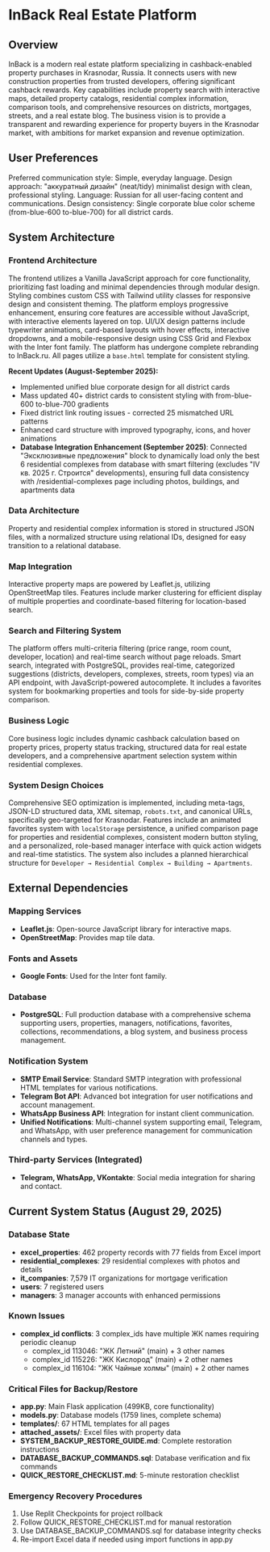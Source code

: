 # InBack Real Estate Platform

## Overview
InBack is a modern real estate platform specializing in cashback-enabled property purchases in Krasnodar, Russia. It connects users with new construction properties from trusted developers, offering significant cashback rewards. Key capabilities include property search with interactive maps, detailed property catalogs, residential complex information, comparison tools, and comprehensive resources on districts, mortgages, streets, and a real estate blog. The business vision is to provide a transparent and rewarding experience for property buyers in the Krasnodar market, with ambitions for market expansion and revenue optimization.

## User Preferences
Preferred communication style: Simple, everyday language.
Design approach: "аккуратный дизайн" (neat/tidy) minimalist design with clean, professional styling.
Language: Russian for all user-facing content and communications.
Design consistency: Single corporate blue color scheme (from-blue-600 to-blue-700) for all district cards.

## System Architecture

### Frontend Architecture
The frontend utilizes a Vanilla JavaScript approach for core functionality, prioritizing fast loading and minimal dependencies through modular design. Styling combines custom CSS with Tailwind utility classes for responsive design and consistent theming. The platform employs progressive enhancement, ensuring core features are accessible without JavaScript, with interactive elements layered on top. UI/UX design patterns include typewriter animations, card-based layouts with hover effects, interactive dropdowns, and a mobile-responsive design using CSS Grid and Flexbox with the Inter font family. The platform has undergone complete rebranding to InBack.ru. All pages utilize a `base.html` template for consistent styling.

**Recent Updates (August-September 2025):**
- Implemented unified blue corporate design for all district cards
- Mass updated 40+ district cards to consistent styling with from-blue-600 to-blue-700 gradients  
- Fixed district link routing issues - corrected 25 mismatched URL patterns
- Enhanced card structure with improved typography, icons, and hover animations
- **Database Integration Enhancement (September 2025)**: Connected "Эксклюзивные предложения" block to dynamically load only the best 6 residential complexes from database with smart filtering (excludes "IV кв. 2025 г. Строится" developments), ensuring full data consistency with /residential-complexes page including photos, buildings, and apartments data

### Data Architecture
Property and residential complex information is stored in structured JSON files, with a normalized structure using relational IDs, designed for easy transition to a relational database.

### Map Integration
Interactive property maps are powered by Leaflet.js, utilizing OpenStreetMap tiles. Features include marker clustering for efficient display of multiple properties and coordinate-based filtering for location-based search.

### Search and Filtering System
The platform offers multi-criteria filtering (price range, room count, developer, location) and real-time search without page reloads. Smart search, integrated with PostgreSQL, provides real-time, categorized suggestions (districts, developers, complexes, streets, room types) via an API endpoint, with JavaScript-powered autocomplete. It includes a favorites system for bookmarking properties and tools for side-by-side property comparison.

### Business Logic
Core business logic includes dynamic cashback calculation based on property prices, property status tracking, structured data for real estate developers, and a comprehensive apartment selection system within residential complexes.

### System Design Choices
Comprehensive SEO optimization is implemented, including meta-tags, JSON-LD structured data, XML sitemap, `robots.txt`, and canonical URLs, specifically geo-targeted for Krasnodar. Features include an animated favorites system with `localStorage` persistence, a unified comparison page for properties and residential complexes, consistent modern button styling, and a personalized, role-based manager interface with quick action widgets and real-time statistics. The system also includes a planned hierarchical structure for `Developer → Residential Complex → Building → Apartments`.

## External Dependencies

### Mapping Services
- **Leaflet.js**: Open-source JavaScript library for interactive maps.
- **OpenStreetMap**: Provides map tile data.

### Fonts and Assets
- **Google Fonts**: Used for the Inter font family.

### Database
- **PostgreSQL**: Full production database with a comprehensive schema supporting users, properties, managers, notifications, favorites, collections, recommendations, a blog system, and business process management.

### Notification System
- **SMTP Email Service**: Standard SMTP integration with professional HTML templates for various notifications.
- **Telegram Bot API**: Advanced bot integration for user notifications and account management.
- **WhatsApp Business API**: Integration for instant client communication.
- **Unified Notifications**: Multi-channel system supporting email, Telegram, and WhatsApp, with user preference management for communication channels and types.

### Third-party Services (Integrated)
- **Telegram, WhatsApp, VKontakte**: Social media integration for sharing and contact.

## Current System Status (August 29, 2025)

### Database State
- **excel_properties**: 462 property records with 77 fields from Excel import
- **residential_complexes**: 29 residential complexes with photos and details  
- **it_companies**: 7,579 IT organizations for mortgage verification
- **users**: 7 registered users
- **managers**: 3 manager accounts with enhanced permissions

### Known Issues
- **complex_id conflicts**: 3 complex_ids have multiple ЖК names requiring periodic cleanup
  - complex_id 113046: "ЖК Летний" (main) + 3 other names
  - complex_id 115226: "ЖК Кислород" (main) + 2 other names  
  - complex_id 116104: "ЖК Чайные холмы" (main) + 2 other names

### Critical Files for Backup/Restore
- **app.py**: Main Flask application (499KB, core functionality)
- **models.py**: Database models (1759 lines, complete schema)
- **templates/**: 67 HTML templates for all pages
- **attached_assets/**: Excel files with property data
- **SYSTEM_BACKUP_RESTORE_GUIDE.md**: Complete restoration instructions
- **DATABASE_BACKUP_COMMANDS.sql**: Database verification and fix commands
- **QUICK_RESTORE_CHECKLIST.md**: 5-minute restoration checklist

### Emergency Recovery Procedures
1. Use Replit Checkpoints for project rollback
2. Follow QUICK_RESTORE_CHECKLIST.md for manual restoration  
3. Use DATABASE_BACKUP_COMMANDS.sql for database integrity checks
4. Re-import Excel data if needed using import functions in app.py